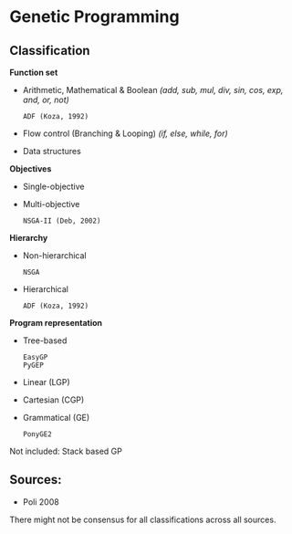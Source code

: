# Genetic Programming

## Classification

**Function set**

-   Arithmetic, Mathematical & Boolean _(add, sub, mul, div, sin, cos, exp, and, or, not)_

        ADF (Koza, 1992)

-   Flow control (Branching & Looping) _(if, else, while, for)_

-   Data structures

**Objectives**

-   Single-objective

-   Multi-objective

        NSGA-II (Deb, 2002)

**Hierarchy**

-   Non-hierarchical

        NSGA

-   Hierarchical

        ADF (Koza, 1992)

**Program representation**

-   Tree-based

        EasyGP
        PyGEP

-   Linear (LGP)

-   Cartesian (CGP)

-   Grammatical (GE)

        PonyGE2

Not included: Stack based GP

## Sources:

-   Poli 2008

There might not be consensus for all classifications across all sources.
